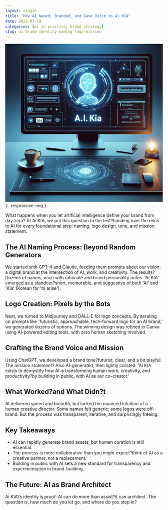 ```yaml
---
layout: single
title: "How AI Named, Branded, and Gave Voice to Ai KIA"
date: 2025-07-19
categories: [ai in practice, brand strategy]
slug: ai-brand-identity-naming-logo-mission
---
```


![AI at work](/assets/blogs/ai-brand-identity-naming-logo-mission-1.jpg){: .responsive-img }

What happens when you let artificial intelligence define your brand from day zero? At Ai KIA, we put this question to the test?handing over the reins to AI for every foundational step: naming, logo design, tone, and mission statement. 

## The AI Naming Process: Beyond Random Generators
We started with GPT-4 and Claude, feeding them prompts about our vision: a digital brand at the intersection of AI, work, and creativity. The results? Dozens of names, each with rationale and brand personality notes. 'Ai KIA' emerged as a standout?short, memorable, and suggestive of both 'AI' and 'Kia' (Korean for 'to arise').

## Logo Creation: Pixels by the Bots
Next, we turned to Midjourney and DALL-E for logo concepts. By iterating on prompts like 'futuristic, approachable, tech-forward logo for an AI brand,' we generated dozens of options. The winning design was refined in Canva using AI-powered editing tools, with zero human sketching involved.

## Crafting the Brand Voice and Mission
Using ChatGPT, we developed a brand tone?futurist, clear, and a bit playful. The mission statement? Also AI-generated, then lightly curated: 'Ai KIA exists to demystify how AI is transforming human work, creativity, and productivity?by building in public, with AI as our co-creator.'

## What Worked?and What Didn?t
AI delivered speed and breadth, but lacked the nuanced intuition of a human creative director. Some names felt generic; some logos were off-brand. But the process was transparent, iterative, and surprisingly freeing.

## Key Takeaways
- AI can rapidly generate brand assets, but human curation is still essential.
- The process is more collaborative than you might expect?think of AI as a creative partner, not a replacement.
- Building in public with AI sets a new standard for transparency and experimentation in brand-building.

## The Future: AI as Brand Architect
Ai KIA?s identity is proof: AI can do more than assist?it can architect. The question is, how much do you let go, and where do you step in?
